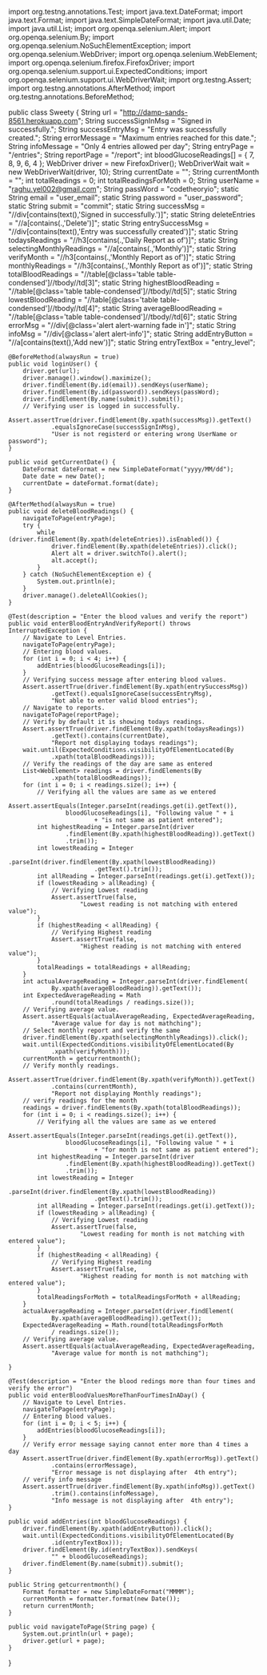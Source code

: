 
import org.testng.annotations.Test;
import java.text.DateFormat;
import java.text.Format;
import java.text.SimpleDateFormat;
import java.util.Date;
import java.util.List;
import org.openqa.selenium.Alert;
import org.openqa.selenium.By;
import org.openqa.selenium.NoSuchElementException;
import org.openqa.selenium.WebDriver;
import org.openqa.selenium.WebElement;
import org.openqa.selenium.firefox.FirefoxDriver;
import org.openqa.selenium.support.ui.ExpectedConditions;
import org.openqa.selenium.support.ui.WebDriverWait;
import org.testng.Assert;
import org.testng.annotations.AfterMethod;
import org.testng.annotations.BeforeMethod;

public class Sweety {
	String url = "http://damp-sands-8561.herokuapp.com";
	String successSignInMsg = "Signed in successfully.";
	String successEntryMsg = "Entry was successfully created.";
	String errorMessage = "Maximum entries reached for this date.";
	String infoMessage = "Only 4 entries allowed per day";
	String entryPage = "/entries";
	String reportPage = "/report";
	int bloodGlucoseReadings[] = { 7, 8, 9, 6, 4 };
	WebDriver driver = new FirefoxDriver();
	WebDriverWait wait = new WebDriverWait(driver, 10);
	String currentDate = "";
	String currentMonth = "";
	int totalReadings = 0;
	int totalReadingsForMoth = 0;
	String userName = "raghu.yel002@gmail.com";
	String passWord = "codetheoryio";
	static String email = "user_email";
	static String password = "user_password";
	static String submit = "commit";
	static String successMsg = "//div[contains(text(),'Signed in successfully.')]";
	static String deleteEntries = "//a[contains(.,'Delete')]";
	static String entrySuccessMsg = "//div[contains(text(),'Entry was successfully created')]";
	static String todaysReadings = "//h3[contains(.,'Daily Report as of')]";
	static String selectingMonthlyReadings = "//a[contains(.,'Monthly')]";
	static String verifyMonth = "//h3[contains(.,'Monthly Report as of')]";
	static String monthlyReadings = "//h3[contains(.,'Monthly Report as of')]";
	static String totalBloodReadings = "//table[@class='table table-condensed']//tbody//td[3]";
	static String highestBloodReading = "//table[@class='table table-condensed']//tbody//td[5]";
	static String lowestBloodReading = "//table[@class='table table-condensed']//tbody//td[4]";
	static String averageBloodReading = "//table[@class='table table-condensed']//tbody//td[6]";
	static String errorMsg = "//div[@class='alert alert-warning fade in']";
	static String infoMsg = "//div[@class='alert alert-info']";
	static String addEntryButton = "//a[contains(text(),'Add new')]";
	static String entryTextBox = "entry_level";

	@BeforeMethod(alwaysRun = true)
	public void loginUser() {
		driver.get(url);
		driver.manage().window().maximize();
		driver.findElement(By.id(email)).sendKeys(userName);
		driver.findElement(By.id(password)).sendKeys(passWord);
		driver.findElement(By.name(submit)).submit();
		// Verifying user is logged in successfully.
		Assert.assertTrue(driver.findElement(By.xpath(successMsg)).getText()
				.equalsIgnoreCase(successSignInMsg),
				"User is not registerd or entering wrong UserName or password");
	}

	public void getCurrentDate() {
		DateFormat dateFormat = new SimpleDateFormat("yyyy/MM/dd");
		Date date = new Date();
		currentDate = dateFormat.format(date);
	}

	@AfterMethod(alwaysRun = true)
	public void deleteBloodReadings() {
		navigateToPage(entryPage);
		try {
			while (driver.findElement(By.xpath(deleteEntries)).isEnabled()) {
				driver.findElement(By.xpath(deleteEntries)).click();
				Alert alt = driver.switchTo().alert();
				alt.accept();
			}
		} catch (NoSuchElementException e) {
			System.out.println(e);
		}
		driver.manage().deleteAllCookies();
	}

	@Test(description = "Enter the blood values and verify the report")
	public void enterBloodEntryAndVerifyReport() throws InterruptedException {
		// Navigate to Level Entries.
		navigateToPage(entryPage);
		// Entering blood values.
		for (int i = 0; i < 4; i++) {
			addEntries(bloodGlucoseReadings[i]);
		}
		// Verifying success message after entering blood values.
		Assert.assertTrue(driver.findElement(By.xpath(entrySuccessMsg))
				.getText().equalsIgnoreCase(successEntryMsg),
				"Not able to enter valid blood entries");
		// Navigate to reports.
		navigateToPage(reportPage);
		// Verify by default it is showing todays readings.
		Assert.assertTrue(driver.findElement(By.xpath(todaysReadings))
				.getText().contains(currentDate),
				"Report not displaying todays readings");
		wait.until(ExpectedConditions.visibilityOfElementLocated(By
				.xpath(totalBloodReadings)));
		// Verify the readings of the day are same as entered
		List<WebElement> readings = driver.findElements(By
				.xpath(totalBloodReadings));
		for (int i = 0; i < readings.size(); i++) {
			// Verifying all the values are same as we entered
			Assert.assertEquals(Integer.parseInt(readings.get(i).getText()),
					bloodGlucoseReadings[i], "Following value " + i
							+ "is not same as patient entered");
			int highestReading = Integer.parseInt(driver
					.findElement(By.xpath(highestBloodReading)).getText()
					.trim());
			int lowestReading = Integer
					.parseInt(driver.findElement(By.xpath(lowestBloodReading))
							.getText().trim());
			int allReading = Integer.parseInt(readings.get(i).getText());
			if (lowestReading > allReading) {
				// Verifying Lowest reading
				Assert.assertTrue(false,
						"Lowest reading is not matching with entered value");
			}
			if (highestReading < allReading) {
				// Verifying Highest reading
				Assert.assertTrue(false,
						"Highest reading is not matching with entered value");
			}
			totalReadings = totalReadings + allReading;
		}
		int actualAverageReading = Integer.parseInt(driver.findElement(
				By.xpath(averageBloodReading)).getText());
		int ExpectedAverageReading = Math
				.round(totalReadings / readings.size());
		// Verifying average value.
		Assert.assertEquals(actualAverageReading, ExpectedAverageReading,
				"Average value for day is not mathching");
		// Select monthly report and verify the same
		driver.findElement(By.xpath(selectingMonthlyReadings)).click();
		wait.until(ExpectedConditions.visibilityOfElementLocated(By
				.xpath(verifyMonth)));
		currentMonth = getcurrentmonth();
		// Verify monthly readings.
		Assert.assertTrue(driver.findElement(By.xpath(verifyMonth)).getText()
				.contains(currentMonth),
				"Report not displaying Monthly readings");
		// verify readings for the month
		readings = driver.findElements(By.xpath(totalBloodReadings));
		for (int i = 0; i < readings.size(); i++) {
			// Verifying all the values are same as we entered
			Assert.assertEquals(Integer.parseInt(readings.get(i).getText()),
					bloodGlucoseReadings[i], "Following value " + i
							+ "for month is not same as patient entered");
			int highestReading = Integer.parseInt(driver
					.findElement(By.xpath(highestBloodReading)).getText()
					.trim());
			int lowestReading = Integer
					.parseInt(driver.findElement(By.xpath(lowestBloodReading))
							.getText().trim());
			int allReading = Integer.parseInt(readings.get(i).getText());
			if (lowestReading > allReading) {
				// Verifying Lowest reading
				Assert.assertTrue(false,
						"Lowest reading for month is not matching with entered value");
			}
			if (highestReading < allReading) {
				// Verifying Highest reading
				Assert.assertTrue(false,
						"Highest reading for month is not matching with entered value");
			}
			totalReadingsForMoth = totalReadingsForMoth + allReading;
		}
		actualAverageReading = Integer.parseInt(driver.findElement(
				By.xpath(averageBloodReading)).getText());
		ExpectedAverageReading = Math.round(totalReadingsForMoth
				/ readings.size());
		// Verifying average value.
		Assert.assertEquals(actualAverageReading, ExpectedAverageReading,
				"Average value for month is not mathching");

	}

	@Test(description = "Enter the blood redings more than four times and verify the error")
	public void enterBloodValuesMoreThanFourTimesInADay() {
		// Navigate to Level Entries.
		navigateToPage(entryPage);
		// Entering blood values.
		for (int i = 0; i < 5; i++) {
			addEntries(bloodGlucoseReadings[i]);
		}
		// Verify error message saying cannot enter more than 4 times a day
		Assert.assertTrue(driver.findElement(By.xpath(errorMsg)).getText()
				.contains(errorMessage),
				"Error message is not displaying after  4th entry");
		// verify info message
		Assert.assertTrue(driver.findElement(By.xpath(infoMsg)).getText()
				.trim().contains(infoMessage),
				"Info message is not displaying after  4th entry");
	}

	public void addEntries(int bloodGlucoseReadings) {
		driver.findElement(By.xpath(addEntryButton)).click();
		wait.until(ExpectedConditions.visibilityOfElementLocated(By
				.id(entryTextBox)));
		driver.findElement(By.id(entryTextBox)).sendKeys(
				"" + bloodGlucoseReadings);
		driver.findElement(By.name(submit)).submit();
	}

	public String getcurrentmonth() {
		Format formatter = new SimpleDateFormat("MMMM");
		currentMonth = formatter.format(new Date());
		return currentMonth;
	}

	public void navigateToPage(String page) {
		System.out.println(url + page);
		driver.get(url + page);
	}
}
